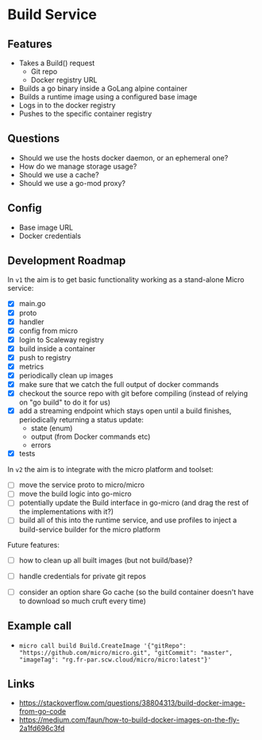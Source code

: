 Build Service
=============


Features
--------
* Takes a Build() request
    - Git repo
    - Docker registry URL
* Builds a go binary inside a GoLang alpine container
* Builds a runtime image using a configured base image
* Logs in to the docker registry
* Pushes to the specific container registry


Questions
---------
* Should we use the hosts docker daemon, or an ephemeral one?
* How do we manage storage usage?
* Should we use a cache?
* Should we use a go-mod proxy?


Config
------
* Base image URL
* Docker credentials


Development Roadmap
-------------------

In `v1` the aim is to get basic functionality working as a stand-alone Micro service:
- [X] main.go
- [X] proto
- [X] handler
- [X] config from micro
- [X] login to Scaleway registry
- [X] build inside a container
- [X] push to registry
- [X] metrics
- [X] periodically clean up images
- [X] make sure that we catch the full output of docker commands
- [X] checkout the source repo with git before compiling (instead of relying on "go build" to do it for us)
- [X] add a streaming endpoint which stays open until a build finishes, periodically returning a status update:
    - state (enum)
    - output (from Docker commands etc)
    - errors
- [X] tests

 In `v2` the aim is to integrate with the micro platform and toolset:
- [ ] move the service proto to micro/micro
- [ ] move the build logic into go-micro
- [ ] potentially update the Build interface in go-micro (and drag the rest of the implementations with it?)
- [ ] build all of this into the runtime service, and use profiles to inject a build-service builder for the micro platform

 Future features:
- [ ] how to clean up all built images (but not build/base)?
- [ ] handle credentials for private git repos
- [ ] consider an option share Go cache (so the build container doesn't have to download so much cruft every time)


Example call
------------
* `micro call build Build.CreateImage '{"gitRepo": "https://github.com/micro/micro.git", "gitCommit": "master", "imageTag": "rg.fr-par.scw.cloud/micro/micro:latest"}'`

Links
-----
* https://stackoverflow.com/questions/38804313/build-docker-image-from-go-code
* https://medium.com/faun/how-to-build-docker-images-on-the-fly-2a1fd696c3fd
